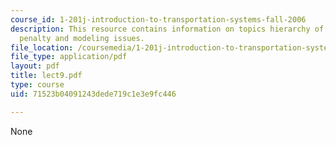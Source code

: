 ```yaml
---
course_id: 1-201j-introduction-to-transportation-systems-fall-2006
description: This resource contains information on topics hierarchy of choices, transfer
  penalty and modeling issues.
file_location: /coursemedia/1-201j-introduction-to-transportation-systems-fall-2006/71523b04091243dede719c1e3e9fc446_lect9.pdf
file_type: application/pdf
layout: pdf
title: lect9.pdf
type: course
uid: 71523b04091243dede719c1e3e9fc446

---
```

None